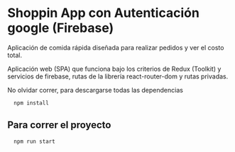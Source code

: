 # Shoppin App con Autenticación google (Firebase)

Aplicación de comida rápida diseñada para realizar pedidos y ver el costo total.

Aplicación web (SPA) que funciona bajo los criterios de Redux (Toolkit) y servicios
de firebase, rutas de la librería react-router-dom y rutas privadas.

No olvidar correr, para descargarse todas las dependencias

```bash
  npm install
```

## Para correr el proyecto

```bash
  npm run start
```
